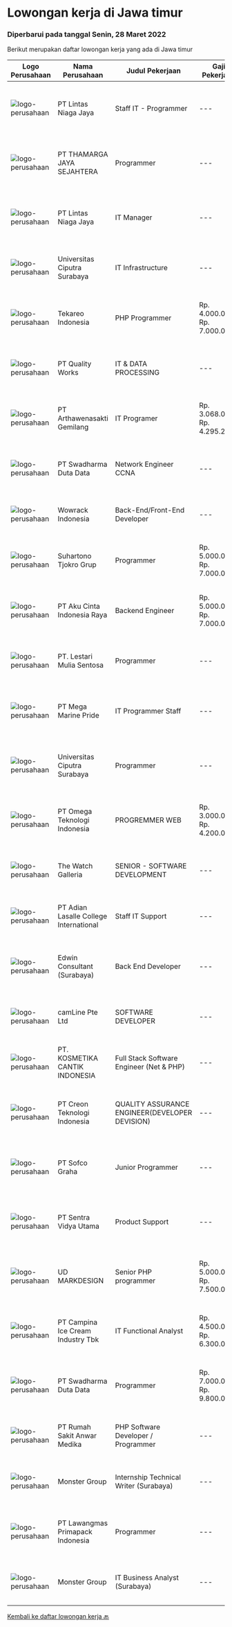 
  # Lowongan kerja di Jawa timur

  ### Diperbarui pada tanggal Senin, 28 Maret 2022

  Berikut merupakan daftar lowongan kerja yang ada di Jawa timur

  |Logo Perusahaan | Nama Perusahaan | Judul Pekerjaan | Gaji Pekerjaan | Lokasi | Deskripsi | Tanggal diunggah | Pranala |
  | -------------- | --------------- | --------------- | --------- | --------- | -------------- | ------- | ----------- |
  |![logo-perusahaan](https://image-service-cdn.seek.com.au/2fe90de8cba217b8152919ece732530f5181e378/ee4dce1061f3f616224767ad58cb2fc751b8d2dc)|PT Lintas Niaga Jaya|Staff IT - Programmer|---|Surabaya|Kualifikasi: Minimal pendidikan S1 Sistem Informasi/Manajemen Informatika/atau setara Usia maksimal 28 tahun Berpengalaman sebagai programmer minimal...|Minggu, 27 Maret 2022|https://www.jobstreet.co.id/id/job/staff-it-programmer-3826316?token=0~69305bac-7949-4e33-9cda-828f0683ce89&sectionRank=1&jobId=jobstreet-id-job-3826316|
|![logo-perusahaan](https://image-service-cdn.seek.com.au/da49848fdde6237e388c6f5083685a18da93bbcc/ee4dce1061f3f616224767ad58cb2fc751b8d2dc)|PT THAMARGA JAYA SEJAHTERA|Programmer|---|Surabaya|Tugas dan Tanggung Jawab Membuat dan mengembangkan software dengan bahasa pemrograman VB dan database SQL. Bertanggung jawab atas operasional yang...|Minggu, 27 Maret 2022|https://www.jobstreet.co.id/id/job/programmer-3825446?token=0~69305bac-7949-4e33-9cda-828f0683ce89&sectionRank=2&jobId=jobstreet-id-job-3825446|
|![logo-perusahaan](https://image-service-cdn.seek.com.au/2fe90de8cba217b8152919ece732530f5181e378/ee4dce1061f3f616224767ad58cb2fc751b8d2dc)|PT Lintas Niaga Jaya|IT Manager|---|Surabaya|Kualifikasi:   Pendidikan minimal S1 Jurusan Teknologi Informasi; Usia maksimal 45 tahun dengan pengalaman perancangan dan pengembangan...|Jumat, 25 Maret 2022|https://www.jobstreet.co.id/id/job/it-manager-3833842?token=0~69305bac-7949-4e33-9cda-828f0683ce89&sectionRank=3&jobId=jobstreet-id-job-3833842|
|![logo-perusahaan](https://image-service-cdn.seek.com.au/61a668e162fedd86ae00bf43a51fd84e73670ff7/ee4dce1061f3f616224767ad58cb2fc751b8d2dc)|Universitas Ciputra Surabaya|IT Infrastructure|---|Surabaya|Kualifikasi : Memiliki pengalaman sebagai IT Server Administrator (Linux / Windows) Memiliki pengetahuan konsep network / jaringan infrastruktur...|Jumat, 25 Maret 2022|https://www.jobstreet.co.id/id/job/it-infrastructure-3833125?token=0~69305bac-7949-4e33-9cda-828f0683ce89&sectionRank=4&jobId=jobstreet-id-job-3833125|
|![logo-perusahaan](https://image-service-cdn.seek.com.au/35671fb539bc12cd3e94bf9b1c094aa88fb61364/ee4dce1061f3f616224767ad58cb2fc751b8d2dc)|Tekareo Indonesia|PHP Programmer|Rp. 4.000.000-Rp. 7.000.000|Yogyakarta|Requirements: Candidate must possess at least a Diploma, Bachelor's Degree, Art/ Design/ Creative Multimedia, Computer Science/Information Technology,...|Minggu, 27 Maret 2022|https://www.jobstreet.co.id/id/job/php-programmer-3825567?token=0~69305bac-7949-4e33-9cda-828f0683ce89&sectionRank=5&jobId=jobstreet-id-job-3825567|
|![logo-perusahaan](https://image-service-cdn.seek.com.au/7ded5d57adcb691632d97f6ae372c161bea3a234/ee4dce1061f3f616224767ad58cb2fc751b8d2dc)|PT Quality Works|IT & DATA PROCESSING|---|Jawa Timur|A European owned company located in Lamongan invites qualified candidates to apply for the following position :IT &amp; DATA PROCESSINGResponsibility:...|Rabu, 23 Maret 2022|https://www.jobstreet.co.id/id/job/it-data-processing-3831358?token=0~69305bac-7949-4e33-9cda-828f0683ce89&sectionRank=6&jobId=jobstreet-id-job-3831358|
|![logo-perusahaan](https://image-service-cdn.seek.com.au/2e64bdd8d4c3031ede01187aed66ad2d519c194c/ee4dce1061f3f616224767ad58cb2fc751b8d2dc)|PT Arthawenasakti Gemilang|IT Programer|Rp. 3.068.000-Rp. 4.295.200|Malang|Membuat Program sesuai dengan yang telah ditetapkan dan sesuai dengan kebutuhan Berkomunikasi dengan user/client untuk mendapatkan informasi tambahan...|Sabtu, 26 Maret 2022|https://www.jobstreet.co.id/id/job/it-programer-3824136?token=0~69305bac-7949-4e33-9cda-828f0683ce89&sectionRank=7&jobId=jobstreet-id-job-3824136|
|![logo-perusahaan](https://image-service-cdn.seek.com.au/e55e3708620a7ff5e7da329d1725ee01ed113417/ee4dce1061f3f616224767ad58cb2fc751b8d2dc)|PT Swadharma Duta Data|Network Engineer CCNA|---|Jakarta Raya|Kualifikasi : D3- S1 bidang Teknik Informatika, Ilmu Komputer Usia 20 - 30 tahun Pengalaman di bidang IT Network 1 - 2 Tahun Menguasai bidang IT...|Kamis, 24 Maret 2022|https://www.jobstreet.co.id/id/job/network-engineer-ccna-3831920?token=0~69305bac-7949-4e33-9cda-828f0683ce89&sectionRank=8&jobId=jobstreet-id-job-3831920|
|![logo-perusahaan](https://image-service-cdn.seek.com.au/d075fc91208a31c23e7df3eb10274258436fafe8/ee4dce1061f3f616224767ad58cb2fc751b8d2dc)|Wowrack Indonesia|Back-End/Front-End Developer|---|Surabaya|Wowrak Indonesia is now hiring :1 Back End Developer1 Front End DeveloperRequirements : Candidate must possess at least Bachelor's Degree At least 2...|Minggu, 27 Maret 2022|https://www.jobstreet.co.id/id/job/back-end-front-end-developer-3826065?token=0~69305bac-7949-4e33-9cda-828f0683ce89&sectionRank=9&jobId=jobstreet-id-job-3826065|
|![logo-perusahaan](https://image-service-cdn.seek.com.au/74c2b8b81d52a50affff55bcbc8d6017de2fb283/ee4dce1061f3f616224767ad58cb2fc751b8d2dc)|Suhartono Tjokro Grup|Programmer|Rp. 5.000.000-Rp. 7.000.000|Kediri|Kualifikasi:             Usia Maksimal 38 Tahun Pendidikan minimal S1 Sistem / Teknik Informatika Pengalaman Minimal 3 tahun dibidang IT sebagai...|Sabtu, 26 Maret 2022|https://www.jobstreet.co.id/id/job/programmer-3824808?token=0~69305bac-7949-4e33-9cda-828f0683ce89&sectionRank=10&jobId=jobstreet-id-job-3824808|
|![logo-perusahaan](https://image-service-cdn.seek.com.au/981ced366d1441944edb20134fbf46e3c5ef06d6/ee4dce1061f3f616224767ad58cb2fc751b8d2dc)|PT Aku Cinta Indonesia Raya|Backend Engineer|Rp. 5.000.000-Rp. 7.000.000|Surabaya|2+ years of experience in Computer Science, Information Technology or related field. Knowledge and experience in backend services using NodeJS, having...|Senin, 28 Maret 2022|https://www.jobstreet.co.id/id/job/backend-engineer-3834645?token=0~69305bac-7949-4e33-9cda-828f0683ce89&sectionRank=11&jobId=jobstreet-id-job-3834645|
|![logo-perusahaan](https://image-service-cdn.seek.com.au/6340810020c6ac51e62e122dc7bf15342d58b15c/ee4dce1061f3f616224767ad58cb2fc751b8d2dc)|PT. Lestari Mulia Sentosa|Programmer|---|Sidoarjo|Usia maks 30 tahun Kandidat harus memiliki setidaknya Gelar Sarjana di Segala Jurusan dengan IPK minimal 3.00 Setidaknya memiliki 2 tahun pengalaman...|Jumat, 25 Maret 2022|https://www.jobstreet.co.id/id/job/programmer-3833904?token=0~69305bac-7949-4e33-9cda-828f0683ce89&sectionRank=12&jobId=jobstreet-id-job-3833904|
|![logo-perusahaan](https://image-service-cdn.seek.com.au/c2d1b10e65f5a153629011d5886a8b3d0e1913fb/ee4dce1061f3f616224767ad58cb2fc751b8d2dc)|PT Mega Marine Pride|IT Programmer Staff|---|Pasuruan|Tugas Pokok Membuat aplikasi inhouse yang dibutuhkan perusahaan Mengelola dan mengembangkan aplikasi yang saat ini sudah digunakan di perusahaan...|Kamis, 24 Maret 2022|https://www.jobstreet.co.id/id/job/it-programmer-staff-3814346?token=0~69305bac-7949-4e33-9cda-828f0683ce89&sectionRank=13&jobId=jobstreet-id-job-3814346|
|![logo-perusahaan](https://image-service-cdn.seek.com.au/61a668e162fedd86ae00bf43a51fd84e73670ff7/ee4dce1061f3f616224767ad58cb2fc751b8d2dc)|Universitas Ciputra Surabaya|Programmer|---|Surabaya|Memiliki pengalaman menggunakan metode SDLC dalam pembuatan aplikasi web menggunakan PHP dengan framework Codelgniter, HTML5, CSS3, dan JQuery...|Jumat, 25 Maret 2022|https://www.jobstreet.co.id/id/job/programmer-3833123?token=0~69305bac-7949-4e33-9cda-828f0683ce89&sectionRank=14&jobId=jobstreet-id-job-3833123|
|![logo-perusahaan](https://image-service-cdn.seek.com.au/5cace4c5dc088287cb0f99ae625389d4ae959d3d/ee4dce1061f3f616224767ad58cb2fc751b8d2dc)|PT Omega Teknologi Indonesia|PROGREMMER WEB|Rp. 3.000.000-Rp. 4.200.000|Malang|Usia maksimal 28 tahun Pendidikan D3/S1 Informatika/sistem Informasi Terbiasa bekerja menggunakan sistem API development (REST, web API). Bisa bekerja...|Jumat, 25 Maret 2022|https://www.jobstreet.co.id/id/job/progremmer-web-3815341?token=0~69305bac-7949-4e33-9cda-828f0683ce89&sectionRank=15&jobId=jobstreet-id-job-3815341|
|![logo-perusahaan](https://image-service-cdn.seek.com.au/1f9c816c8185c5738d798a02ecd795808f49ba62/ee4dce1061f3f616224767ad58cb2fc751b8d2dc)|The Watch Galleria|SENIOR - SOFTWARE DEVELOPMENT|---|Surabaya|Kualifikasi :  Usia maksimal 40 tahun Penempatan di Surabaya Office dan tidak menerima Freelance team Teliti , rajin dan rapi Mampu bekerja dibawah...|Sabtu, 26 Maret 2022|https://www.jobstreet.co.id/id/job/senior-software-development-3817465?token=0~69305bac-7949-4e33-9cda-828f0683ce89&sectionRank=16&jobId=jobstreet-id-job-3817465|
|![logo-perusahaan](https://image-service-cdn.seek.com.au/bde00bc0f8e27f68fe2820929ee7e2dc9bd7cf3a/ee4dce1061f3f616224767ad58cb2fc751b8d2dc)|PT Adian Lasalle College International|Staff IT Support|---|Jawa Timur|1. Bachelor's degree in Information Technology2. at least 3 years of experience in the same field3. Work Location : SurabayaSkills :1. IT Service...|Selasa, 22 Maret 2022|https://www.jobstreet.co.id/id/job/staff-it-support-3829844?token=0~69305bac-7949-4e33-9cda-828f0683ce89&sectionRank=17&jobId=jobstreet-id-job-3829844|
|![logo-perusahaan](https://image-service-cdn.seek.com.au/495828aeeb64dd8d0c922206df1eaa1a6a2b4b1a/ee4dce1061f3f616224767ad58cb2fc751b8d2dc)|Edwin Consultant (Surabaya)|Back End Developer|---|Surabaya|Edwin Consultants is looking for Back End Developer candidates who are responsible, innovative, creative, communicative, and solution-oriented. This...|Sabtu, 26 Maret 2022|https://www.jobstreet.co.id/id/job/back-end-developer-3834356?token=0~69305bac-7949-4e33-9cda-828f0683ce89&sectionRank=18&jobId=jobstreet-id-job-3834356|
|![logo-perusahaan](https://image-service-cdn.seek.com.au/19b64dc0cc941a960602e28f7d4304abd327b95c/ee4dce1061f3f616224767ad58cb2fc751b8d2dc)|camLine  Pte Ltd|SOFTWARE DEVELOPER|---|Surabaya|Currently is work-from-home arrangement until further noticeJob Description : Involve in the entire development cycle from requirements analysis to...|Sabtu, 26 Maret 2022|https://www.jobstreet.co.id/id/job/software-developer-3817491?token=0~69305bac-7949-4e33-9cda-828f0683ce89&sectionRank=19&jobId=jobstreet-id-job-3817491|
|![logo-perusahaan](https://image-service-cdn.seek.com.au/a23ed4120d2876f8be2a340ca1a6bca9fe617562/ee4dce1061f3f616224767ad58cb2fc751b8d2dc)|PT. KOSMETIKA CANTIK INDONESIA|Full Stack Software Engineer (Net & PHP)|---|Malang|Bertanggung jawab untuk membangun dan meningkatkan sistem baru atau system yang telah ada. Melakukan analisa masalah aplikasi, sistem, dan...|Jumat, 25 Maret 2022|https://www.jobstreet.co.id/id/job/full-stack-software-engineer-net-php-3822651?token=0~69305bac-7949-4e33-9cda-828f0683ce89&sectionRank=20&jobId=jobstreet-id-job-3822651|
|![logo-perusahaan](https://image-service-cdn.seek.com.au/78901259d4decf231e925fe499347bc599591a6f/ee4dce1061f3f616224767ad58cb2fc751b8d2dc)|PT Creon Teknologi Indonesia|QUALITY ASSURANCE ENGINEER(DEVELOPER DEVISION)|---|Surabaya|Job Responsibilities: Software testing of e-Commerce and websites. Prepare and set up test framework and environment. Participate in software design...|Sabtu, 26 Maret 2022|https://www.jobstreet.co.id/id/job/quality-assurance-engineer-developer-devision-3817167?token=0~69305bac-7949-4e33-9cda-828f0683ce89&sectionRank=21&jobId=jobstreet-id-job-3817167|
|![logo-perusahaan](https://image-service-cdn.seek.com.au/5cf1d101b0ea9357b19eed6c500ae4ef35951d55/ee4dce1061f3f616224767ad58cb2fc751b8d2dc)|PT Sofco Graha|Junior Programmer|---|Jakarta Pusat|Candidate must possess at least Diploma, Bachelor's Degree in Engineering (Computer/Telecommunication), Engineering (Electrical/Electronic), Computer...|Kamis, 24 Maret 2022|https://www.jobstreet.co.id/id/job/junior-programmer-3822003?token=0~69305bac-7949-4e33-9cda-828f0683ce89&sectionRank=22&jobId=jobstreet-id-job-3822003|
|![logo-perusahaan](https://image-service-cdn.seek.com.au/89a4b4d8e6af0c01c230c2b1f638fbea996731cb/ee4dce1061f3f616224767ad58cb2fc751b8d2dc)|PT Sentra Vidya Utama|Product Support|---|Surabaya|Melakukan migrasi dan mengevaluasi data Membuat report hasil analisa dan hasil migrasi data Melakukan instalasi/setting aplikasi Melakukan analisa...|Rabu, 23 Maret 2022|https://www.jobstreet.co.id/id/job/product-support-3819630?token=0~69305bac-7949-4e33-9cda-828f0683ce89&sectionRank=23&jobId=jobstreet-id-job-3819630|
|![logo-perusahaan](https://image-service-cdn.seek.com.au/99395a2f10128f727e63015c93305a1d6f93c141/ee4dce1061f3f616224767ad58cb2fc751b8d2dc)|UD MARKDESIGN|Senior PHP programmer|Rp. 5.000.000-Rp. 7.500.000|Surabaya|DICARI : SENIOR PHP PROGRAMMER  Develop new user-facing features Assure that all user input is validated before submitting to back-end Collaborate...|Jumat, 25 Maret 2022|https://www.jobstreet.co.id/id/job/senior-php-programmer-3816639?token=0~69305bac-7949-4e33-9cda-828f0683ce89&sectionRank=24&jobId=jobstreet-id-job-3816639|
|![logo-perusahaan](https://image-service-cdn.seek.com.au/02e37657541aed9baae650f34c6d444e4ff9a97b/ee4dce1061f3f616224767ad58cb2fc751b8d2dc)|PT Campina Ice Cream Industry Tbk|IT Functional Analyst|Rp. 4.500.000-Rp. 6.300.000|Surabaya|Lulusan S1 Informatika / Teknologi Informasi Memiliki pengalaman minimal 3 tahun dibidang keuangan perusahaan Mampu berpikir logis, memiliki kemampuan...|Rabu, 23 Maret 2022|https://www.jobstreet.co.id/id/job/it-functional-analyst-3830913?token=0~69305bac-7949-4e33-9cda-828f0683ce89&sectionRank=25&jobId=jobstreet-id-job-3830913|
|![logo-perusahaan](https://image-service-cdn.seek.com.au/e55e3708620a7ff5e7da329d1725ee01ed113417/ee4dce1061f3f616224767ad58cb2fc751b8d2dc)|PT Swadharma Duta Data|Programmer|Rp. 7.000.000-Rp. 9.800.000|Jakarta Raya|Minimal 2 Tahun pengalaman sebagai programmer Menguasai Konsep RDBMS (Relational Database Management System) Memahami Konsep Full Stack Programmig...|Rabu, 23 Maret 2022|https://www.jobstreet.co.id/id/job/programmer-3813099?token=0~69305bac-7949-4e33-9cda-828f0683ce89&sectionRank=26&jobId=jobstreet-id-job-3813099|
|![logo-perusahaan](https://image-service-cdn.seek.com.au/3a6c2b428606f5e003e4942f9212030098d2ff6b/ee4dce1061f3f616224767ad58cb2fc751b8d2dc)|PT Rumah Sakit Anwar Medika|PHP Software Developer / Programmer|---|Sidoarjo|1. Mahir pemrograman PHP dan menguasai framework Laravel &amp; CodeIgniter2. Menguasai database Postgresql dan mySQL3. Menyertakan link github source...|Kamis, 24 Maret 2022|https://www.jobstreet.co.id/id/job/php-software-developer-programmer-3831668?token=0~69305bac-7949-4e33-9cda-828f0683ce89&sectionRank=27&jobId=jobstreet-id-job-3831668|
|![logo-perusahaan](https://image-service-cdn.seek.com.au/fde7c35858fa549271ce89711d09acc66907aecf/ee4dce1061f3f616224767ad58cb2fc751b8d2dc)|Monster Group|Internship Technical Writer (Surabaya)|---|Surabaya|Requirements : Minimum 1 (one) year experience in the IT field, especially Technical Writer (Fresh Graduate are Welcome) Have a good level of accuracy...|Kamis, 24 Maret 2022|https://www.jobstreet.co.id/id/job/internship-technical-writer-surabaya-3820845?token=0~69305bac-7949-4e33-9cda-828f0683ce89&sectionRank=28&jobId=jobstreet-id-job-3820845|
|![logo-perusahaan](https://image-service-cdn.seek.com.au/1b2da51c779de04afc91f962530d97804415fef4/ee4dce1061f3f616224767ad58cb2fc751b8d2dc)|PT Lawangmas Primapack Indonesia|Programmer|---|Jawa Timur|Programmer Pendidikan min S1 Informatika Usia 22-28 tahun Memiliki kompetensi dalam data base programming Memiliki pengalaman dalam networking dan...|Rabu, 23 Maret 2022|https://www.jobstreet.co.id/id/job/programmer-3820133?token=0~69305bac-7949-4e33-9cda-828f0683ce89&sectionRank=29&jobId=jobstreet-id-job-3820133|
|![logo-perusahaan](https://image-service-cdn.seek.com.au/fde7c35858fa549271ce89711d09acc66907aecf/ee4dce1061f3f616224767ad58cb2fc751b8d2dc)|Monster Group|IT Business Analyst (Surabaya)|---|Surabaya|Deskripsi Pekerjaan : Evaluation of business processes, anticipating uncovered requirements. Conducting requirements analysis. Staying up to date for...|Kamis, 24 Maret 2022|https://www.jobstreet.co.id/id/job/it-business-analyst-surabaya-3821422?token=0~69305bac-7949-4e33-9cda-828f0683ce89&sectionRank=30&jobId=jobstreet-id-job-3821422|


  [Kembali ke daftar lowongan kerja 🔙](../README.md#daftar-lowongan-kerja)
  